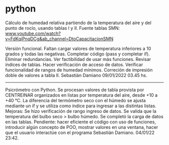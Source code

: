 # python

Cálculo de humedad relativa partiendo de la temperatura del aire
y del punto de rocío, usando tablas I y II.
Fuente tablas SMN: www.youtube.com/watch?v=FdKqiPnqDCg&ab_channel=DtoCapacitacionSMN

Versión funcional.
Faltan cargar valores de temperatura inferiores a 10 grados y todas las negativas.
Completar código (pass y completar if). 
Eliminar redundancias.
Ver factibilidad de usar más funciones.
Revisar índices de tablas.
Hacer verificación de acceso de datos.
Verificar funcionalidad de rangos de humedad mínimos.
Correción de impresión doble de valores a tabla II.
Sebastián Damiano 09/01/2022 03.45 hs.

--------------------------------------------------------------------------------

Psicrómetro con Python. Se procesan valores de tabla provista por CENTREINAR
organizados en listas por temperatura del aire, desde +10 a +40 °C.
La diferencia del termómetro seco con el húmedo se ajusta mediante un if
y se utiliza como índice para ingresar a las distintas listas. 
Mejoras: Se hizo verificación de rango ingreso de datos.
Se valida que la temperatura del bulbo seco > bulbo húmedo.
Se completó la  carga de datos en las tablas.
Pendiente: hacer eficiente el código con uso de funciones, introducir algún concepto de
POO, mostrar valores en una ventana, hacer que el usuario interactúe con el programa
Sebastián Damiano. 04/01/22 23:42.
